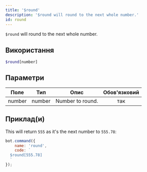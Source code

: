 ```yaml
---
title: '$round'
description: '$round will round to the next whole number.'
id: round
---
```


`$round` will round to the next whole number.

## Використання

```php
$round[number]
```

## Параметри

| Поле   | Тип    | Опис             | Обов'язковий |
| ------ | ------ | ---------------- |:------------:|
| number | number | Number to round. |     так      |

## Приклад(и)

This will return `555` as it's the next number to `555.78`:

```javascript
bot.command({
    name: 'round',
    code: `
  $round[555.78]
  `
});
```